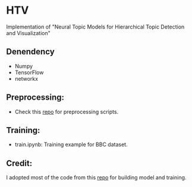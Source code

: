 # HTV 

Implementation of "Neural Topic Models for Hierarchical Topic Detection and Visualization"

## Denendency
* Numpy
* TensorFlow
* networkx

## Preprocessing:
* Check this [repo](https://github.com/misonuma/tsntm) for preprocessing scripts.

## Training:
* train.ipynb: Training example for BBC dataset.

## Credit:
I adopted most of the code from this [repo](https://github.com/misonuma/tsntm) for building model and training.
